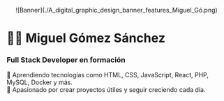 <p align="center">
  ![Banner](./A_digital_graphic_design_banner_features_Miguel_Gó.png)
</p>

# 👨‍💻 Miguel Gómez Sánchez  
### Full Stack Developer en formación

🚀 Aprendiendo tecnologías como HTML, CSS, JavaScript, React, PHP, MySQL, Docker y más.  
🎯 Apasionado por crear proyectos útiles y seguir creciendo cada día.
